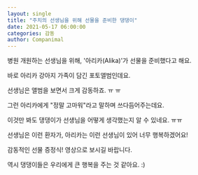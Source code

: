 ```yaml
---
layout: single
title: "주치의 선생님을 위해 선물을 준비한 댕댕이"
date: 2021-05-17 06:00:00
categories: 감동
author: Companimal
---
```


병원 개원하는 선생님을 위해, '아리카(Alika)'가 선물을 준비했다고 해요.

바로 아리카 강아지 가족이 담긴 포토앨범인데요.

선생님은 앨범을 보면서 크게 감동하죠. ㅠ ㅠ

그런 아리카에게 "정말 고마워"라고 말하며 쓰다듬어주는데요.

이것만 봐도 댕댕이가 선생님을 어떻게 생각했는지 알 수 있네요. ㅠㅠ

선생님은 이런 환자가, 아리카는 이런 선생님이 있어 너무 행복하겠어요!

감동적인 선물 증정식! 영상으로 보시길 바랍니다.

역시 댕댕이들은 우리에게 큰 행복을 주는 것 같아요. :)
